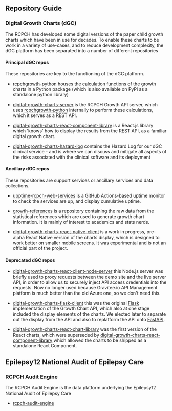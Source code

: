 ## Repository Guide

### Digital Growth Charts (dGC)

The RCPCH has developed some digital versions of the paper child growth charts which have been in use for decades. To enable these charts to be work in a variety of use-cases, and to reduce development complexity, the dGC platform has been separated into a number of different repositories

#### Principal dGC repos

These repositories are key to the functioning of the dGC platform.

* [rcpchgrowth-python](https://github.com/rcpch/rcpchgrowth-python) houses the calculation functions of the growth charts in a Python package (which is also available on PyPi as a standalone python library)

* [digital-growth-charts-server](https://github.com/rcpch/digital-growth-charts-server) is the RCPCH Growth API server, which uses [rcpchgrowth-python](https://github.com/rcpch/rcpchgrowth-python) internally to perform these calculations, which it serves as a REST API.

* [digital-growth-charts-react-component-library](https://github.com/rcpch/digital-growth-charts-react-component-library) is a React.js library which 'knows' how to display the results from the REST API, as a familiar digital growth chart.

* [digital-growth-charts-hazard-log](https://github.com/rcpch/digital-growth-charts-hazard-log) contains the Hazard Log for our dGC clinical service - and is where we can discuss and mitigate all aspects of the risks associated with the clinical software and its deployment

#### Ancillary dGC repos

These repositories are support services or ancillary services and data collections.

* [upptime-rcpch-web-services](https://github.com/rcpch/upptime-rcpch-web-services) is a GitHub Actions-based uptime monitor to check the services are up, and display cumulative uptime.

* [growth-references](https://github.com/rcpch/growth-references) is a repository containing the raw data from the statistical references which are used to generate growth chart information. It is mainly of interest to academics and stats nerds.

* [digital-growth-charts-react-native-client](https://github.com/rcpch/digital-growth-charts-react-native-client) is a work in progress, pre-alpha React Native version of the charts display, which is designed to work better on smaller mobile screens. It was experimental and is not an official part of the project.

#### Deprecated dGC repos

* [digital-growth-charts-react-client-node-server](https://github.com/rcpch/digital-growth-charts-react-client-node-server) this Node.js server was briefly used to proxy requests between the demo site and the live server API, in order to allow us to securely inject API access credentials into the requests. Now no longer used because Gravitee.io API Management platform is much better than the old Azure one, so we don't need this.

* [digital-growth-charts-flask-client](https://github.com/rcpch/digital-growth-charts-flask-client) this was the original [Flask](https://flask.palletsprojects.com/) implementation of the Growth Chart API, which also at one stage included the display elements of the charts. We elected later to separate out the display from the API and also to replatform the API onto [FastAPI](https://fastapi.tiangolo.com/).

* [digital-growth-charts-react-chart-library](https://github.com/rcpch/digital-growth-charts-react-chart-library) was the first version of the React charts, which were superseded by [digital-growth-charts-react-component-library](https://github.com/rcpch/digital-growth-charts-react-component-library) which allowed the charts to be shipped as a standalone React Component.

## Epilepsy12 National Audit of Epilepsy Care

### RCPCH Audit Engine

The RCPCH Audit Engine is the data platform underlying the Epilepsy12 National Audit of Epilepsy Care

* [rcpch-audit-engine](https://github.com/rcpch/rcpch-audit-engine)
